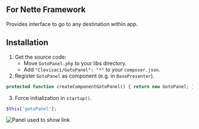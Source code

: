 ## For Nette Framework

Provides interface to go to any destination within app.

## Installation

1. Get the source code:
	* Move `GotoPanel.php` to your libs directory.
	* Add `"Clevisaci/GotoPanel": "*"` to your `composer.json`.
2. Register `GotoPanel` as component (e.g. in `BasePresenter`).

```php
protected function createComponentGotoPanel() { return new GotoPanel; }
```

3. Force initialization in `startup()`.

```php
$this['gotoPanel'];
```

![Panel used to show link](http://i46.tinypic.com/66gj5z.png)
